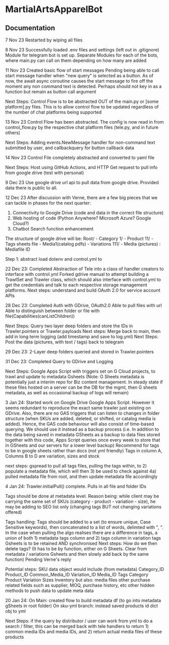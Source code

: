 # MartialArtsApparelBot
## Documentation

7 Nov 23
Restarted by wiping all files

8 Nov 23
Successfully loaded .env files and settings (left out in .gitignore)
Module for telegram bot is set up.
Separate Modules for each of the bots, where main.py can call on them depending on how many are added

11 Nov 23
Created basic flow of start messages
Pending being able to call start message handler when "new query" is selected as a button. As of now, the await async coroutine causes the start message to fire off the moment any non command text is detected. Perhaps should not key in as a function but remain as button call argument

Next Steps:
Control Flow is to be abstracted OUT of the main.py or [some platform].py files. This is to allow control flow to be updated regardless of the number of chat platforms being supported

13 Nov 23
Control Flow has been abstracted. The config is now read in from control_flow.py by the respective chat platform files (tele.py, and in future others)

Next Steps:
Adding events.NewMessage handler for non-command text submitted by user, and callbackquery for button callback data

14 Nov 23
Control File completely abstracted and converted to yaml file

Next Steps:
Host using GitHub Actions, and HTTP Get request to pull info from google drive (test with personal)

9 Dec 23
Use google drive url api to pull data from google drive. Provided data there is public to all.

12 Dec 23
After discussion with Verne, there are a few big pieces that we can tackle in phases for the next quarter:
1) Connectivity to Google Drive (code and data in the correct file structure)
2) Web hosting of code (Python Anywhere? Microsoft Azure? Google Cloud?)
3) Chatbot Search function enhancement

The structure of google drive will be:
Root/
    - Category 1/
        - Product 11/
            - Tags sheets file
            - Media1(catalog pdfs)
            - Variations 111/
                - Media (pictures) : Mediafile ID


Step 1:
abstract load dotenv and control.yml to 

22 Dec 23:
Completed Abstraction of Tele into a class of handler creators to interface with control.yml
Forked gdrive manual to attempt building a TrawlSet and Trawler class, which should also interface with control.yml to get the credentials and talk to each respective storage management platforms.
Next steps: understand and build OAuth 2.0 for service account APIs

28 Dec 23:
Completed Auth with GDrive, OAuth2.0 Able to pull files with url
Able to distinguish between folder or file with file(Capabilities(canListChildren))

Next Steps: Query two layer deep folders and store the IDs in Trawler.pointers or Trawler.payloads
Next steps: Merge back to main, then add in long term logging (add timestamp and save to log.yml)
Next Steps: Post the data (pictures, with text / tags) back to telegram

29 Dec 23:
2-Layer deep folders queried and stored in Trawler.pointers

31 Dec 23:
Completed Query to GDrive and Logging

Next Steps: Google Apps Script with triggers set on G Cloud projects, to trawl and update to metadata Gsheets
(Note: G Sheets metadata is potentially just a interim repo for Biz content management. In steady state if these files hosted on a server can be the DB for the mgmt, then G sheets metadata, as well as occasional backup of logs will remain)

3 Jan 24:
Started work on Google Drive Google Apps Script. However it seems redundant to reproduce the exact same trawler just existing on GDrive. Also, there are no GAS triggers that can listen to changes in folder structure (when SKUs are added, deleted, or shifted, or catalog media is added). Hence, the GAS code behaviour will also consist of time-based querying. We should use it instead as a backup process (i.e. In addition to the data being saved in metadata GSheets as a backup to data files stored together with this code, Apps Script queries once every week to store that in GSheets and our servers for a lower level backup)
Recommend for tags to be in google sheets rather than docs (not yml friendly)
Tags in column A, Columns B to D are variation, sizes and stock

next steps: gspread to pull all tags files, pulling the tags within, to 2) populate a metadata file, which will then 3) be used to check against 4a) pulled metadata file from root, and then update metadata file accordingly

4 Jan 24:
Trawler.initialPull() complete.
Pulls in all file and folder IDs

Tags should be done at metadata level. Reason being: while client may be carrying the same set of SKUs (category - product - variation - size), he may be adding to SEO list only (changing tags BUT not changing variations offered)

Tags handling:
Tags should be added to a set (to ensure unique, Case Sensitive keywords), then concatenated to a list of words, delimted with ", ". In the case when pulling the algo realises there are a difference in tags, a union of both 1) metadata tags column and 2) tags column in variation tags Gsheets is to be retained AND synchronised
Next steps: How do we then delete tags? (It has to be by function, either on G Sheets. Clear from metadata / variations Gsheets and then slowly add back by the same function)
Pending Verne's reply

Potential steps:
SKU data object would include (from metadata)
Category_ID	Product_ID	Common_Media_ID	Variation_ID	Media_ID	Tags	Category	Product	Variation	Sizes	Inventory
but also:
media files
other purchase related fields such as
supplier, MOQ, purchase history, etc
other hidden methods to push data to update meta data

20 Jan 24:
On Main: created flow to build metadata df (to go into metadata gSheets in root folder)
On sku-yml branch: instead saved products id dict obj to yml

Next Steps: if the query by distributor / user can work from yml to do a search / filter, this can be merged back with tele handlers to return 1) common media IDs and media IDs, and 2) return actual media files of these products